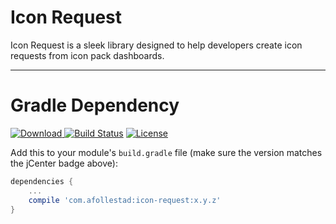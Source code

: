 # Icon Request

Icon Request is a sleek library designed to help developers create icon requests from icon pack 
dashboards.

---

# Gradle Dependency

[ ![Download](https://api.bintray.com/packages/drummer-aidan/maven/icon-request/images/download.svg) ](https://bintray.com/drummer-aidan/maven/icon-request/_latestVersion)
[![Build Status](https://travis-ci.org/afollestad/icon-request.svg)](https://travis-ci.org/afollestad/icon-request)
[![License](https://img.shields.io/badge/license-Apache%202-4EB1BA.svg?style=flat-square)](https://www.apache.org/licenses/LICENSE-2.0.html)

Add this to your module's `build.gradle` file (make sure the version matches the jCenter badge above):

```gradle
dependencies {
	...
	compile 'com.afollestad:icon-request:x.y.z'
}
```